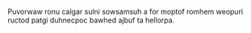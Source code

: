 Puvorwaw ronu calgar sulni sowsamsuh a for moptof romhem weopuri ructod patgi duhnecpoc bawhed ajbuf ta hellorpa.